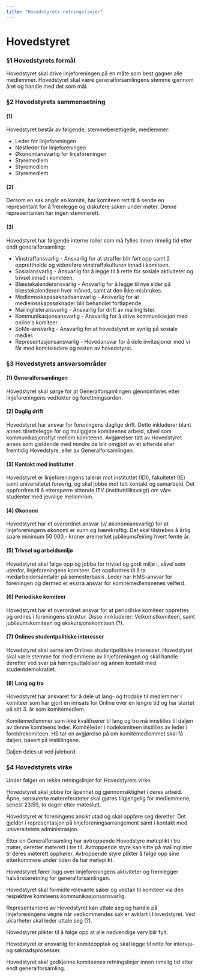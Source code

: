 ```yaml
---
title: "Hovedstyrets retningslinjer"
---
```


Hovedstyret
===========

### §1 Hovedstyrets formål

Hovedstyret skal drive linjeforeningen på en måte som best gagner alle medlemmer. Hovedstyret skal være generalforsamlingens stemme gjennom året og handle med det som mål. 

### §2 Hovedstyrets sammensetning

#### (1)

Hovedstyret består av følgende, stemmeberettigede, medlemmer: 

* Leder for linjeforeningen
* Nestleder for linjeforeningen
* Økonomiansvarlig for linjeforeningen 
* Styremedlem
* Styremedlem
* Styremedlem

#### (2)

Dersom en sak angår en komité, har komiteen rett til å sende en representant for å fremlegge og diskutere saken under møter. Denne representanten har ingen stemmerett.

#### (3)

Hovedstyret har følgende interne roller som må fylles innen rimelig tid etter endt generalforsamling:
* Vinstraffansvarlig - Ansvarlig for at straffer blir ført opp samt å opprettholde og videreføre vinstraffskulturen innad i komiteen.
* Sosialansvarlig - Ansvarlig for å legge til å rette for sosiale aktiviteter og trivsel innad i komiteen.
* Blæstekalenderansvarlig - Ansvarlig for å legge til nye sider på blæstekalenderen hver måned, samt at den ikke misbrukes.
* Medlemsskapssøknadsansvarlig - Ansvarlig for at medlemsskapssøknader blir behandlet fortløpende.
* Mailinglisteransvarlig - Ansvarlig for drift av mailinglister.
* Kommunikasjonsansvarlig - Ansvarlig for å drive kommunikasjon med online's komiteer.
* SoMe-ansvarlig - Ansvarlig for at hovedstyret er synlig på sosiale medier.
* Representasjonsansvarlig - Hovedansvar for å dele invitasjoner med vi får med komiteledere og resten av hovedstyret.

### §3 Hovedstyrets ansvarsområder

#### (1) Generalforsamlingen

Hovedstyret skal sørge for at Generalforsamlingen gjennomføres etter linjeforeningens vedtekter og forettningsorden. 

#### (2) Daglig drift

Hovedstyret har ansvar for foreningens daglige drift. Dette inkluderer blant annet: tilrettelegge for og muliggjøre komiteenes arbeid, såvel som kommunikasjonsflyt mellom komiteene. Avgjørelser tatt av Hovedstyret anses som gjeldende med mindre de blir omgjort av et sittende eller fremtidig Hovedstyre, eller av Generalforsamlingen.

#### (3) Kontakt med instituttet

Hovedstyret er linjeforeningens talerør mot instituttet (IDI), fakultetet (IE) samt universitetet forøvrig, og skal jobbe mot tett kontakt og samarbeid. Det oppfordres til å etterspørre sittende ITV (instituttillitsvalgt) om våre studenter med jevnlige mellomrom.

#### (4) Økonomi

Hovedstyret har et overordnet ansvar (v/ økonomiansvarlig) for at linjeforeningens økonomi er sunn og bærekraftig. Det skal tilstrebes å årlig spare minimum 50 000,- kroner øremerket jubileumsfeiring hvert femte år. 

#### (5) Trivsel og arbeidsmiljø

Hovedstyret skal følge opp og jobbe for trivsel og godt miljø i, såvel som utenfor, linjeforeningens komiteer. Det oppfordres til å ta medarbeidersamtaler på semesterbasis. Leder har HMS-ansvar for foreningen og dermed et ekstra ansvar for komitémedlemmenes velferd.

#### (6) Periodiske komiteer

Hovedstyret har et overordnet ansvar for at periodiske komiteer opprettes og ordnes i foreningens struktur. Disse innkluderer: Velkomstkomiteen, samt jubileumskomiteen og ekskursjonskomiteen (?). 

#### (7) Onlines studentpolitiske interesser

Hovedstyret skal verne om Onlines studentpolitiske interesser. Hovedstyret skal være stemme for medlemmene av linjeforeningen og skal handle deretter ved svar på høringsuttalelser og annen kontakt med studentdemokratiet.

#### (8) Lang og tro

Hovedstyret har ansvaret for å dele ut lang- og trodalje til medlemmer i komiteer som har gjort en innsats for Online over en lengre tid og har startet på sitt 3. år som komitémedlem. 

Komitémedlemmer som ikke kvalifiserer til lang og tro må innstilles til daljen av denne komiteens leder. Komitéleder i nodekomiteen instillies av leder i foreldrekomiteen. HS tar en avgjørelse på om komitémedlemmet skal få daljen, basert på instillingene. 

Daljen deles ut ved julebord. 

### §4 Hovedstyrets virke

Under følger en rekke retningslinjer for Hovedstyrets virke. 

Hovedstyret skal jobbe for åpenhet og gjennomsiktighet i deres arbeid. Åpne, sensurerte møtereferateter skal gjøres tilgjengelig for medlemmene, senest 23:59, to dager etter møteslutt. 

Hovedstyret er foreningens ansikt utad og skal oppføre seg deretter. Det gjelder i representasjon på linjeforeningsarrangement samt i kontakt med universitetets administrasjon. 

Etter en Generalforsamling har avtroppende Hovedstyre møteplikt i tre møter, deretter møterett i tre til. Avtroppende styre kan sitte på mailinglister til deres møterett opphører.  Avtroppende styre plikter å følge opp sine etterkommere under tiden de har møteplikt.

Hovedstyret fører logg over linjeforeningens aktiviteter og fremlegger halvårsberetning for generalforsamlingen.  

Hovedstyret skal formidle relevante saker og vedtak til komiteer via den respektive komiteens kommunikasjonsansvarlig.

Representantene av Hovedstyret kan uttale seg og handle på linjeforeningens vegne når vedkommendes sak er avklart i Hovedstyret. Ved uklarheter skal leder uttale seg (?).  

Hovedstyret plikter til å følge opp at alle nødvendige verv blir fylt. 

Hovedstyret er ansvarlig for komitéopptak og skal legge til rette for intervju- og søknadsprosesser. 

Hovedstyret skal godkjenne komiteenes retningslinjer innen rimelig tid etter endt generalforsamling.
